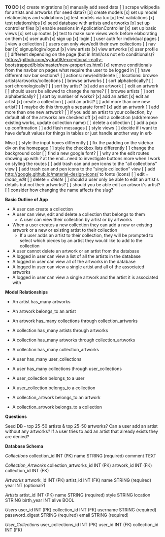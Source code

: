 **TO DO**
[x] create migrations
[x] manually add seed data
[ ] scrape wikipedia for artists and artworks (for seed data?)
[x] create models
[x] set up model relationships and validations
[x] test models via tux
  [x] test validations
  [x] test relationships
[x] seed database with artists and artworks
[x] set up controller files
[x] enable sessions in ApplicationController
[x] set up basic views
[x] set up routes
[x] test to make sure views work before elaborating on them
[x] user auth
  [x] sign up
  [x] login
  [ ] user auth for individual pages
    [ ] view a collection
    [ ] users can only view/edit their own collections
[ ] nav bar
  [x] signup/login/logout
  [x] view artists
  [x] view artworks
  [x] user profile
  [ ] different depending on the page (but in html/css not erb conditionals)?
    (https://github.com/sydra08/exceptional-realty-bootstrapped/blob/master/new-properties.html)
  [x] remove conditionals from the navbar on pages what require the user to be logged in
  [ ] have different nav bar sections?
    [ ] actions: new/edit/delete
    [ ] locations: browse artists/artworks/collections
[ ] browse artworks
    [ ] sort alphabetically?
    [ ] sort chronologically?
    [ ] sort by artist?
    [x] add an artwork
    [ ] edit an artwork
      [ ] should users be allowed to change the name?
[ ] browse artists
    [ ] sort alphabetically?
    [ ] sort by number of works?
    [x] add an artist
    [x] edit an artist
[x] create a collection
  [ ] add an artist?
    [ ] add more than one new artist?
    [ ] maybe do this through a separate form?
  [x] add an artwork
    [ ] add more than one new artwork?
  [ ] if you add an artist to your collection, by default all of the artworks are checked off
[x] edit a collection (add/remove existing works, update collection name)
[ ] delete a collection
  [ ] add a pop up confirmation
[ ] add flash messages
[ ] style views
[ ] decide if i want to have default values for things in tables or just handle another way in erb

Misc
[ ] style the input boxes differently
[ ] fix the padding on the sidebar div on the homepage
[ ] style the checkbox lists differently
[ ] change the background color
[ ] find a new google font?
[ ] why are the edit routes showing up with ? at the end...need to investigate buttons more when I work on styling the routes
[ ] add trash can and pen icons to the "all collections" view
[ ] add trash can and pen icons to the "single collection" view
[ ] add http://google.github.io/material-design-icons/ to fonts (icons)
  [ ] edit = <i class="material-icons">mode_edit</i>
  [ ] delete = <i class="material-icons">delete</i>
[ ] should a user only be able to edit an artist's details but not their artworks?
[ ] should you be able edit an artwork's artist?
[ ] consider how changing the name affects the slug?

**Basic Outline of App**

+ A user can create a collection
+ A user can view, edit and delete a collection that belongs to them
  + A user can view their collection by artist or by artworks
+ When a user creates a new collection they can add a new or existing artwork or a new or existing artist to their collection
  + If a user adds an artist to their collection, they will be prompted to select which pieces by an artist they would like to add to the collection
+ A user cannot delete an artwork or an artist from the database
+ A logged in user can view a list of all the artists in the database
+ A logged in user can view all of the artworks in the database
+ A logged in user can view a single artist and all of the associated artworks
+ A logged in user can view a single artwork and the artist it is associated with

**Model Relationships**

+ An artist has_many artworks

+ An artwork belongs_to an artist
+ An artwork has_many collections through collection_artworks

+ A collection has_many artists through artworks
+ A collection has_many artworks through collection_artworks
+ A collection has_many collection_artworks

+ A user has_many user_collections
+ A user has_many collections through user_collections

+ A user_collection belongs_to a user
+ A user_collection belongs_to a collection

+ A collection_artwork belongs_to an artwork
+ A collection_artwork belongs_to a collection

**Questions**

Seed DB - top 25-50 artists & top 25-50 artworks?
Can a user add an artist without any artworks?
If a user tries to add an artist that already exists they are denied?

**Database Schema**

*Collections*
collection_id INT (PK)
name STRING (required)
comment TEXT

*Collection_Artworks*
collection_artworks_id INT (PK)
artwork_id INT (FK)
collection_id INT (FK)

*Artworks*
artwork_id INT (PK)
artist_id INT (FK)
name STRING (required)
year INT (optional?)

*Artists*
artist_id INT (PK)
name STRING (required)
style STRING
location STRING
birth_year INT
alive BOOL

*Users*
user_id INT (PK)
collection_id INT (FK)
username STRING (required)
password_digest STRING (required)
email STRING (required)

*User_Collections*
user_collections_id INT (PK)
user_id INT (FK)
collection_id INT (FK)
